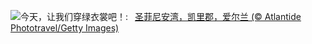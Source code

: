 ![](https://www.bing.com/th?id=OHR.StFiniansBay_ZH-CN8655586052_UHD.jpg&w=1000)今天，让我们穿绿衣裳吧！:&nbsp;&ensp;[圣菲尼安湾，凯里郡，爱尔兰 (© Atlantide Phototravel/Getty Images)](https://www.bing.com/th?id=OHR.StFiniansBay_ZH-CN8655586052_UHD.jpg)
<br><br/>
